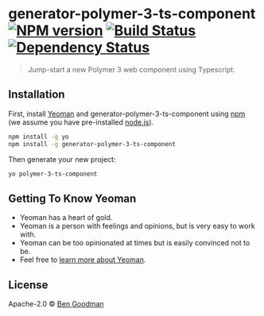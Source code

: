 # generator-polymer-3-ts-component [![NPM version][npm-image]][npm-url] [![Build Status][travis-image]][travis-url] [![Dependency Status][daviddm-image]][daviddm-url]
> Jump-start a new Polymer 3 web component using Typescript.

## Installation

First, install [Yeoman](http://yeoman.io) and generator-polymer-3-ts-component using [npm](https://www.npmjs.com/) (we assume you have pre-installed [node.js](https://nodejs.org/)).

```bash
npm install -g yo
npm install -g generator-polymer-3-ts-component
```

Then generate your new project:

```bash
yo polymer-3-ts-component
```

## Getting To Know Yeoman

 * Yeoman has a heart of gold.
 * Yeoman is a person with feelings and opinions, but is very easy to work with.
 * Yeoman can be too opinionated at times but is easily convinced not to be.
 * Feel free to [learn more about Yeoman](http://yeoman.io/).

## License

Apache-2.0 © [Ben Goodman]()


[npm-image]: https://badge.fury.io/js/generator-polymer-3-ts-component.svg
[npm-url]: https://npmjs.org/package/generator-polymer-3-ts-component
[travis-image]: https://travis-ci.org//generator-polymer-3-ts-component.svg?branch=master
[travis-url]: https://travis-ci.org//generator-polymer-3-ts-component
[daviddm-image]: https://david-dm.org//generator-polymer-3-ts-component.svg?theme=shields.io
[daviddm-url]: https://david-dm.org//generator-polymer-3-ts-component
